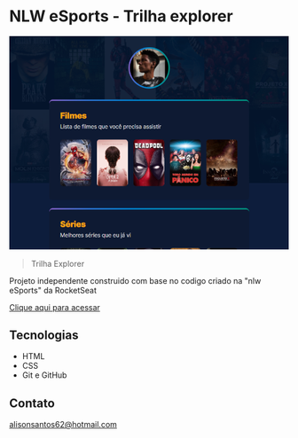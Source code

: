 # NLW eSports - Trilha explorer

![preview](./assets/viewpage.png)

> Trilha Explorer

Projeto independente construido com base no codigo criado na "nlw eSports" da RocketSeat

[Clique aqui para acessar](https://alison-santos.github.io/nlw-filmeland/)

## Tecnologias

- HTML
- CSS
- Git e GitHub

## Contato

alisonsantos62@hotmail.com